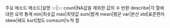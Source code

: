 주요 메소드
메소드|설명
:-:|:-:
count|NA값을 제외한 값의 수 반환
describe|각 열에 대한 요약 통계
min|최솟값
max|최댓값
sum|합계
mean|평균
var|분산
std|표준편차
skew|왜도
kurt|첨도
cumsum|누적 합